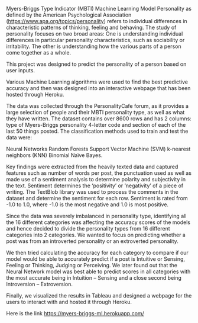 Myers-Briggs Type Indicator (MBTI) Machine Learning Model
Personality as defined by the American Psychological Association (https://www.apa.org/topics/personality) refers to individual differences in characteristic patterns of thinking, feeling and behaving. The study of personality focuses on two broad areas: One is understanding individual differences in particular personality characteristics, such as sociability or irritability. The other is understanding how the various parts of a person come together as a whole.

This project was designed to predict the personality of a person based on user inputs.

Various Machine Learning algorithms were used to find the best predictive accuracy and then was designed into an interactive webpage that has been hosted through Heroku.

The data was collected through the PersonalityCafe forum, as it provides a large selection of people and their MBTI personality type, as well as what they have written. The dataset contains over 8600 rows and has 2 columns: type of Myers-Briggs personality 4-letter code and section of each of the last 50 things posted. The classification methods used to train and test the data were:

Neural Networks Random Forests Support Vector Machine (SVM) k-nearest neighbors (KNN) Binomial Naïve Bayes.

Key findings were extracted from the heavily texted data and captured features such as number of words per post, the punctuation used as well as made use of a sentiment analysis to determine polarity and subjectivity in the text. Sentiment determines the ‘positivity’ or ‘negativity’ of a piece of writing. The TextBlob library was used to process the comments in the dataset and determine the sentiment for each row. Sentiment is rated from -1.0 to 1.0, where -1.0 is the most negative and 1.0 is most positive.

Since the data was severely imbalanced in personality type, identifying all the 16 different categories was affecting the accuracy scores of the models and hence decided to divide the personality types from 16 different categories into 2 categories. We wanted to focus on predicting whether a post was from an introverted personality or an extroverted personality.

We then tried calculating the accuracy for each category to compare if our model would be able to accurately predict if a post is Intuitive or Sensing, Feeling or Thinking, Judging or Perceiving. We later found out that the Neural Network model was best able to predict scores in all categories with the most accurate being in Intuition – Sensing and a close second being Introversion – Extroversion.

Finally, we visualized the results in Tableau and designed a webpage for the users to interact with and hosted it through Heroku.

Here is the link https://myers-briggs-ml.herokuapp.com/

